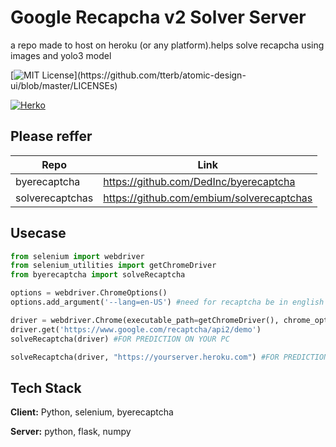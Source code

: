 
# Google Recapcha v2 Solver Server

a repo made to host on heroku (or any platform).helps solve recapcha using images and yolo3 model


[![MIT License](https://img.shields.io/apm/l/atomic-design-ui.svg?)](https://github.com/tterb/atomic-design-ui/blob/master/LICENSEs)

[![Herko](https://img.shields.io/badge/heroku-pass-green)](https://heroku.com/login)


## Please reffer

| Repo | Link |
| ------ | ------ |
| byerecaptcha| https://github.com/DedInc/byerecaptcha |
| solverecaptchas | https://github.com/embium/solverecaptchas |

## Usecase


```python
from selenium import webdriver
from selenium_utilities import getChromeDriver
from byerecaptcha import solveRecaptcha

options = webdriver.ChromeOptions()
options.add_argument('--lang=en-US') #need for recaptcha be in english

driver = webdriver.Chrome(executable_path=getChromeDriver(), chrome_options=options)
driver.get('https://www.google.com/recaptcha/api2/demo')
solveRecaptcha(driver) #FOR PREDICTION ON YOUR PC

solveRecaptcha(driver, "https://yourserver.heroku.com") #FOR PREDICTION IN YOUR SERVER (check server.py)
```

## Tech Stack

**Client:** Python, selenium, byerecaptcha

**Server:** python, flask, numpy
